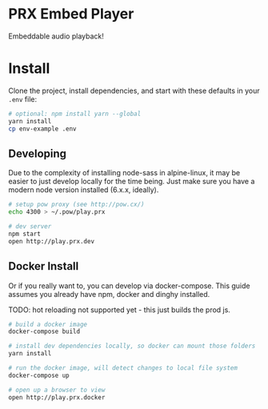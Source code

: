 # PRX Embed Player

Embeddable audio playback!

# Install

Clone the project, install dependencies, and start with these defaults in your `.env` file:

```sh
# optional: npm install yarn --global
yarn install
cp env-example .env
```

## Developing

Due to the complexity of installing node-sass in alpine-linux, it may be easier
to just develop locally for the time being.  Just make sure you have a modern
node version installed (6.x.x, ideally).

```sh
# setup pow proxy (see http://pow.cx/)
echo 4300 > ~/.pow/play.prx

# dev server
npm start
open http://play.prx.dev
```

## Docker Install

Or if you really want to, you can develop via docker-compose.
This guide assumes you already have npm, docker and dinghy installed.

TODO: hot reloading not supported yet - this just builds the prod js.

``` sh
# build a docker image
docker-compose build

# install dev dependencies locally, so docker can mount those folders
yarn install

# run the docker image, will detect changes to local file system
docker-compose up

# open up a browser to view
open http://play.prx.docker
```
